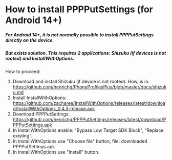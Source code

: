 How to install PPPPutSettings (for Android 14+)
===============================================

##### For Android 14+, it is not normally possible to install PPPPutSettings directly on the device.
##### But exists solution. This requires 2 applications: Shizuku (if devices is not rooted) and InstallWithOptions.

How to proceed:
1. Download and install Shizuku (if device is not rooted). How, is in: https://github.com/henrichg/PhoneProfilesPlus/blob/master/docs/shizuku.md
2. Install InstallWithOptions: https://github.com/zacharee/InstallWithOptions/releases/latest/download/InstallWithOptions_0.4.3-release.apk
3. Download PPPPutSettings: https://github.com/henrichg/PPPPutSettings/releases/latest/download/PPPPutSettings.apk
4. In InstallWithOptions enable: "Bypass Low Target SDK Block", "Replace existing".
5. In InstallWithOptions use "Choose file" button, file: downloaded PPPPutSettings.apk.
6. In InstallWithOptions use "Install" button.



